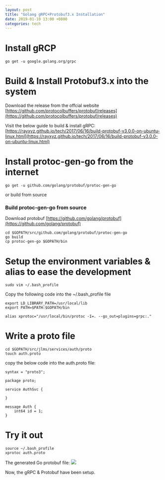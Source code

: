```yaml
---
layout: post
title: "Golang gRPC+Protobuf3.x Installation"
date: 2019-01-10 13:00 +0800
categories: tech
---
```


# Install gRCP
```
go get -u google.golang.org/grpc
```

# Build & Install Protobuf3.x into the system
Download the release from the offcial website
[https://github.com/protocolbuffers/protobuf/releases](https://github.com/protocolbuffers/protobuf/releases)

Visit the below guide to build & install gRPC:
[https://rayxyz.github.io/tech/2017/06/16/build-protobuf-v3.0.0-on-ubuntu-linux.html](https://rayxyz.github.io/tech/2017/06/16/build-protobuf-v3.0.0-on-ubuntu-linux.html)

# Install protoc-gen-go from the internet
```
go get -u github.com/golang/protobuf/protoc-gen-go
```
or build from source
### Build protoc-gen-go from source
Download protobuf 
[https://github.com/golang/protobuf](https://github.com/golang/protobuf)
```
cd $GOPATH/src/github.com/golang/protobuf/protoc-gen-go
go build
cp protoc-gen-go $GOPATH/bin
```

# Setup the environment variables & alias to ease the development
```
sudo vim ~/.bash_profile
```
Copy the following code into the ~/.bash_profile file
```
export LD_LIBRARY_PATH=/usr/local/lib
export PATH=$PATH:$GOPATH/bin

alias xprotoc="/usr/local/bin/protoc -I=. --go_out=plugins=grpc:."
```

# Write a proto file 
```
cd $GOPATH/src/jlms/services/auth/proto
touch auth.proto
```

copy the below code into the auth.proto file:
```
syntax = "proto3";

package proto;

service AuthSvc {

}

message Auth {
    int64 id = 1;
}
```

# Try it out
```
source ~/.bash_profile
xprotoc auth.proto
```

The generated Go protobuf file:
[![](https://rayxyz.github.io/assets/images/general/protobuf-generated-file.png)](https://rayxyz.github.io/assets/images/general/protobuf-generated-file.png)

Now, the gRPC & Protobuf have been setup.
